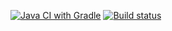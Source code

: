 [![Java CI with Gradle](https://github.com/karynaromanouskay/api-ci1/actions/workflows/gradle.yml/badge.svg)](https://github.com/karynaromanouskay/api-ci1/actions/workflows/gradle.yml)
[![Build status](https://ci.appveyor.com/api/projects/status/2ols67ej58k8fsb3?svg=true)](https://ci.appveyor.com/project/karynaromanouskay/api-ci1)
